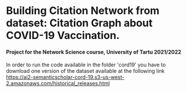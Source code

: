 # Building Citation Network from dataset: Citation Graph about COVID-19 Vaccination.

#### Project for the Network Science course, University of Tartu 2021/2022

In order to run the code available in the folder 'cord19' you have to download one version of the dataset available at the following link
https://ai2-semanticscholar-cord-19.s3-us-west-2.amazonaws.com/historical_releases.html

